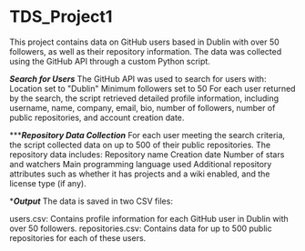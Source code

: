 # TDS_Project1
This project contains data on GitHub users based in Dublin with over 50 followers, as well as their repository information. The data was collected using the GitHub API through a custom Python script. 

***********Search for Users***********
The GitHub API was used to search for users with:
Location set to "Dublin"
Minimum followers set to 50
For each user returned by the search, the script retrieved detailed profile information, including username, name, company, email, bio, number of followers, number of public repositories, and account creation date.

******************Repository Data Collection***************
For each user meeting the search criteria, the script collected data on up to 500 of their public repositories. 
The repository data includes:
Repository name
Creation date
Number of stars and watchers
Main programming language used
Additional repository attributes such as whether it has projects and a wiki enabled, and the license type (if any).

**********Output*********
The data is saved in two CSV files:

users.csv: Contains profile information for each GitHub user in Dublin with over 50 followers.
repositories.csv: Contains data for up to 500 public repositories for each of these users.
